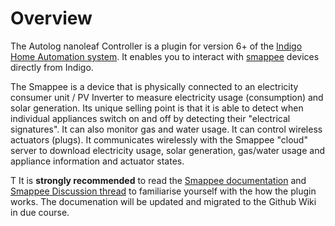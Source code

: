 # Overview

The Autolog nanoleaf Controller is a plugin for version 6+ of the [Indigo Home Automation system][1]. It enables you to interact with [smappee][2] devices directly from Indigo.

The Smappee is a device that is physically connected to an electricity consumer unit / PV Inverter to measure electricity usage (consumption) and solar generation. Its unique selling point is that it is able to detect when individual appliances switch on and off by detecting their "electrical signatures". It can also monitor gas and water usage. It can control wireless actuators (plugs). It communicates wirelessly with the Smappee "cloud" server to download electricity usage, solar generation, gas/water usage and appliance information and actuator states.

T
It is **strongly recommended** to read the [Smappee documentation][3] and [Smappee Discussion thread][4] to familiarise yourself with the how the plugin works. The documenation will be updated and migrated to the Github Wiki in due course.

[1]: https://www.indigodomo.com
[2]: https://www.smappee.com
[3]: http://forums.indigodomo.com/viewtopic.php?f=156&t=13101
[4]: http://forums.indigodomo.com/viewtopic.php?f=156&t=13097